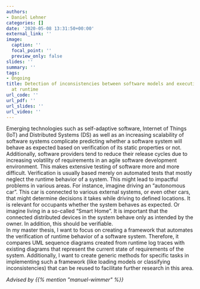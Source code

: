 ```yaml
---
authors:
- Daniel Lehner
categories: []
date: '2020-05-08 13:31:50+00:00'
external_link: ''
image:
  caption: ''
  focal_point: ''
  preview_only: false
slides: ''
summary: ''
tags:
- Ongoing
title: Detection of inconsistencies between software models and executing software
  at runtime
url_code: ''
url_pdf: ''
url_slides: ''
url_video: ''
---
```


Emerging technologies such as self-adaptive software, Internet of Things (IoT) and Distributed Systems (DS) as well as an increasing scalability of software systems complicate predicting whether a software system will behave as expected based on verification of its static properties or not. Additionally, software providers tend to reduce their release cycles due to increasing volatility of requirements in an agile software development environment. This makes extensive testing of software more and more difficult. Verification is usually based merely on automated tests that mostly neglect the runtime behavior of a system. This might lead to impactful problems in various areas. For instance, imagine driving an “autonomous car”. This car is connected to various external systems, or even other cars, that might determine decisions it takes while driving to defined locations. It is relevant for occupants whether the system behaves as expected. Or imagine living in a so-called “Smart Home”. It is important that the connected distributed devices in the system behave only as intended by the owner. In addition, this should be verifiable.  
 In my master thesis, I want to focus on creating a framework that automates the verification of runtime behavior of a software system. Therefore, it compares UML sequence diagrams created from runtime log traces with existing diagrams that represent the current state of requirements of the system. Additionally, I want to create generic methods for specific tasks in implementing such a framework (like loading models or classifying inconsistencies) that can be reused to facilitate further research in this area.

*Advised by {{% mention "manuel-wimmer" %}}*